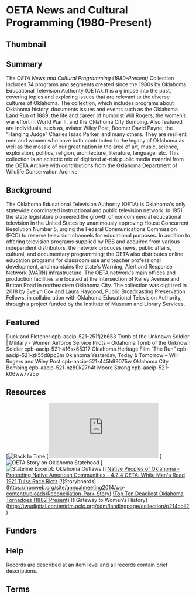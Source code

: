 # OETA News and Cultural Programming (1980-Present)

## Thumbnail


## Summary

The <em> OETA News and Cultural Programming (1980-Present) </em> Collection includes 74 programs and segments created since the 1980s by Oklahoma Educational Television Authority (OETA). It is a glimpse into the past, covering topics and exploring issues that are relevant to the diverse cultures of Oklahoma. The collection, which includes programs about Oklahoma history, documents issues and events such as the Oklahoma Land Run of 1889, the life and career of humorist Will Rogers, the women’s war effort in World War II, and the Oklahoma City Bombing. Also featured are individuals, such as, aviator Wiley Post, Boomer David Payne, the “Hanging Judge” Charles Isaac Parker, and many others. They are resilient men and women who have both contributed to the legacy of Oklahoma as well as the mosaic of our great nation in the area of art, music, science, exploration, politics, religion, architecture, literature, language, etc. This collection is an eclectic mix of digitized at-risk public media material from the OETA Archive with contributions from the Oklahoma Department of Wildlife Conservation Archive.
## Background

The Oklahoma Educational Television Authority (OETA) is Oklahoma's only statewide coordinated instructional and public television network. In 1951 the state legislature pioneered the growth of noncommercial educational television in the United States by unanimously approving House Concurrent Resolution Number 5, urging the Federal Communications Commission (FCC) to reserve television channels for educational purposes. In addition to offering television programs supplied by PBS and acquired from various independent distributors, the network produces news, public affairs, cultural, and documentary programming; the OETA also distributes online education programs for classroom use and teacher professional development, and maintains the state's Warning, Alert and Response Network (WARN) infrastructure. The OETA network's main offices and production facilities are located at the intersection of Kelley Avenue and Britton Road in northeastern Oklahoma City. The collection was digitized in 2018 by Evelyn Cox and Laura Haygood, Public Broadcasting Preservation Fellows, in collaboration with Oklahoma Educational Television Authority, through a project funded by the Institute of Museum and Library Services.

## Featured
Duck and Fletcher cpb-aacip-521-251fj2b653
Tomb of the Unknown Soldier | Military - Women Airforce Service Pilots – Oklahoma Tomb of the Unknown Soldier cpb-aacip-521-416sx65317
Oklahoma Heritage Film “The Run” cpb-aacip-521-zk55d8pq3m
Oklahoma Yesterday, Today & Tomorrow – Will Rogers and Wiley Post cpb-aacip-521-445h99075w
Oklahoma City Bombing cpb-aacip-521-nz80k27h4t
Moore Strong cpb-aacip-521-k06ww77z5p

## Resources

[![Back In Time]( https://videos.oeta.tv/show/back-time/)
[![Oklahoma City Bombing]( http://www.okhistory.org/publications/enc/entry.php?entry=OK026) 
[![OETA Story on Oklahoma Statehood]( https://www.youtube.com/watch?v=riv41-1hBiE)
[![Stateline Excerpt: Oklahoma Outlaws]( https://www.youtube.com/watch?v=Gr6V1MJeLjc)
[! [Native Peoples of Oklahoma - Protecting Native American Communities - 4.2.4 OETA: White Man's Road]( https://www.youtube.com/watch?v=3IVDmeF1Lxc)
[1921 Tulsa Race Riots](https://tulsahistory.org/learn/online-exhibits/the-tulsa-race-riot/)
[![Storyboards] (https://npnweb.org/site/annualmeeting2014/wp-content/uploads/Reconciliation-Park-Story)
[!Top Ten Deadliest Oklahoma Tornadoes (1882-Present)]( https://www.weather.gov/oun/tornadodata-ok-deadliest)
[![Gateway to Women’s History] (http://twudigital.contentdm.oclc.org/cdm/landingpage/collection/p214coll2)

## Funders

## Help

Records are described at an item level and all records contain brief descriptions. 

## Terms
